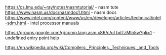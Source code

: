 https://cs.lmu.edu/~ray/notes/nasmtutorial/ - nasm tute
https://www.nasm.us/doc/nasmdoc1.html - nasm docs
https://www.intel.com/content/www/us/en/developer/articles/technical/intel-sdm.html - intel processor manuals

https://groups.google.com/g/comp.lang.asm.x86/c/uTbdTzMIn5w?pli=1 - undefined entry point help

https://en.wikipedia.org/wiki/Compilers:_Principles,_Techniques,_and_Tools